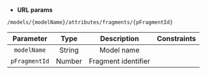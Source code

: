 * **URL params**

`/models/{modelName}/attributes/fragments/{pFragmentId}`  

Parameter | Type | Description | Constraints  
:-------: | :--: | :---------: | :---------:  
`modelName` | String | Model name |   
`pFragmentId` | Number | Fragment identifier |   

